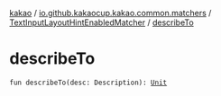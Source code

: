 [kakao](../../index.md) / [io.github.kakaocup.kakao.common.matchers](../index.md) / [TextInputLayoutHintEnabledMatcher](index.md) / [describeTo](./describe-to.md)

# describeTo

`fun describeTo(desc: Description): `[`Unit`](https://kotlinlang.org/api/latest/jvm/stdlib/kotlin/-unit/index.html)